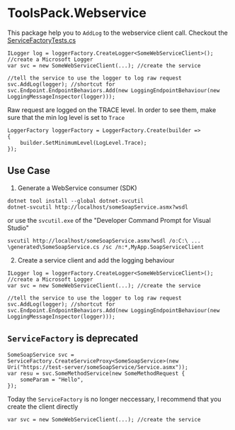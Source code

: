 ﻿# ToolsPack.Webservice

This package help you to `AddLog` to the webservice client call. Checkout the [ServiceFactoryTests.cs](https://github.com/duongphuhiep/ToolsPack.NetCore/blob/master/Tests/ToolsPack.Webservice.Tests/ServiceFactoryTests.cs)

```CSharp
ILogger log = loggerFactory.CreateLogger<SomeWebServiceClient>(); //create a Microsoft Logger
var svc = new SomeWebServiceClient(...); //create the service 

//tell the service to use the logger to log raw request
svc.AddLog(logger); //shortcut for svc.Endpoint.EndpointBehaviors.Add(new LoggingEndpointBehaviour(new LoggingMessageInspector(logger))); 
```

Raw request are logged on the TRACE level. In order to see them, make sure that the min log level is set to `Trace`
```Csharp
LoggerFactory loggerFactory = LoggerFactory.Create(builder =>
{
    builder.SetMinimumLevel(LogLevel.Trace);
});
```

## Use Case

1. Generate a WebService consumer (SDK)
```
dotnet tool install --global dotnet-svcutil
dotnet-svcutil http://localhost/someSoapService.asmx?wsdl
```
or use the `svcutil.exe` of the "Developer Command Prompt for Visual Studio"
```
svcutil http://localhost/someSoapService.asmx?wsdl /o:C:\ ... \generated\SomeSoapService.cs /sc /n:*,MyApp.SoapServiceClient
```

2. Create a service client and add the logging behaviour

```CSharp
ILogger log = loggerFactory.CreateLogger<SomeWebServiceClient>(); //create a Microsoft Logger
var svc = new SomeWebServiceClient(...); //create the service 

//tell the service to use the logger to log raw request
svc.AddLog(logger); //shortcut for svc.Endpoint.EndpointBehaviors.Add(new LoggingEndpointBehaviour(new LoggingMessageInspector(logger))); 
```

## `ServiceFactory` is deprecated

```Csharp
SomeSoapService svc = ServiceFactory.CreateServiceProxy<SomeSoapService>(new Uri("https://test-server/someSoapService/Service.asmx"));
var resu = svc.SomeMethodService(new SomeMethodRequest {
    someParam = "Hello",
});
```
Today the `ServiceFactory` is no longer neccessary, I recommend that you create the client directly
```
var svc = new SomeWebServiceClient(...); //create the service 
```
